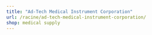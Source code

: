 ```yaml
---
title: "Ad-Tech Medical Instrument Corporation"
url: /racine/ad-tech-medical-instrument-corporation/
shop: medical supply
---
```

